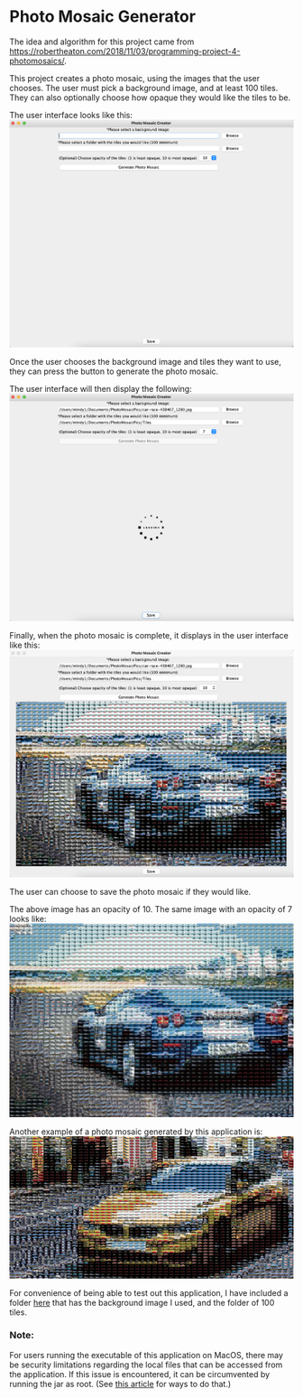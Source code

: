# Photo Mosaic Generator
The idea and algorithm for this project came from 
https://robertheaton.com/2018/11/03/programming-project-4-photomosaics/.

This project creates a photo mosaic, using the images
that the user chooses. The user must pick a background
image, and at least 100 tiles. They can also optionally 
choose how opaque they would like the tiles to be.

The user interface looks like this:
![User Interface](Images/ReadmeImages/PhotoMosaicGUI.png)

Once the user chooses the background image and tiles
they want to use, they can press the button to 
generate the photo mosaic.

The user interface will then display the following:
![Photo Mosaic Loading](Images/ReadmeImages/PhotoMosaicLoading.png)

Finally, when the photo mosaic is complete, it
displays in the user interface like this:
![Photo Mosaic Displaying](Images/ReadmeImages/PhotoMosaicInGUI.png)

The user can choose to save the photo mosaic if they
would like.

The above image has an opacity of 10. The same image
with an opacity of 7 looks like:
![Photo Mosaic Opacity 7](Images/ReadmeImages/PhotoMosaicOpacity7.png)

Another example of a photo mosaic generated by this
application is:
![Photo Mosaic Example 2](Images/ReadmeImages/PhotoMosaic2.png)

For convenience of being able to test out this application,
I have included a folder [here](Images/PhotoMosaicPics) that
has the background image I used, and the folder of
100 tiles.

### Note:
For users running the executable of this 
application on MacOS, there may be security
 limitations regarding the local files that can be accessed
from the application. If this issue is encountered,
it can be circumvented by running the jar as root.
(See [this article](https://stackoverflow.com/questions/18176228/run-jar-with-root-privileges-on-mac-os-x-by-one-click)
for ways to do that.)